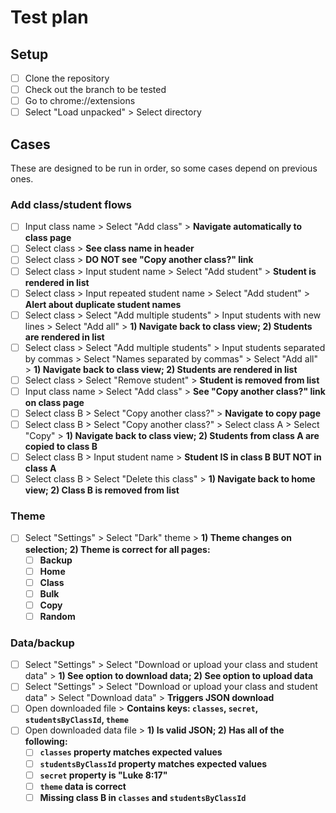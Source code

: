 # Test plan

## Setup

- [ ] Clone the repository
- [ ] Check out the branch to be tested
- [ ] Go to chrome://extensions
- [ ] Select "Load unpacked" > Select directory

## Cases

These are designed to be run in order, so some cases depend on previous ones.

### Add class/student flows

- [ ] Input class name > Select "Add class" > **Navigate automatically to class page**
- [ ] Select class > **See class name in header**
- [ ] Select class > **DO NOT see "Copy another class?" link**
- [ ] Select class > Input student name > Select "Add student" > **Student is rendered in list** 
- [ ] Select class > Input repeated student name > Select "Add student" > **Alert about duplicate student names**
- [ ] Select class > Select "Add multiple students" > Input students with new lines > Select "Add all" > **1) Navigate back to class view; 2) Students are rendered in list**
- [ ] Select class > Select "Add multiple students" > Input students separated by commas > Select "Names separated by commas" > Select "Add all" > **1) Navigate back to class view; 2) Students are rendered in list**
- [ ] Select class > Select "Remove student" > **Student is removed from list**
- [ ] Input class name > Select "Add class" > **See "Copy another class?" link on class page**
- [ ] Select class B > Select "Copy another class?" > **Navigate to copy page**
- [ ] Select class B > Select "Copy another class?" > Select class A > Select "Copy" > **1) Navigate back to class view; 2) Students from class A are copied to class B**
- [ ] Select class B > Input student name > **Student IS in class B BUT NOT in class A**
- [ ] Select class B > Select "Delete this class" > **1) Navigate back to home view; 2) Class B is removed from list**

### Theme

- [ ] Select "Settings" > Select "Dark" theme > **1) Theme changes on selection; 2) Theme is correct for all pages:**
  - [ ] **Backup**
  - [ ] **Home**
  - [ ] **Class**
  - [ ] **Bulk**
  - [ ] **Copy**
  - [ ] **Random**

### Data/backup

- [ ] Select "Settings" > Select "Download or upload your class and student data" > **1) See option to download data; 2) See option to upload data**
- [ ] Select "Settings" > Select "Download or upload your class and student data" > Select "Download data" > **Triggers JSON download**
- [ ] Open downloaded file > **Contains keys: `classes`, `secret`, `studentsByClassId`, `theme`**
- [ ] Open downloaded data file > **1) Is valid JSON; 2) Has all of the following:**
  - [ ] **`classes` property matches expected values**
  - [ ] **`studentsByClassId` property matches expected values**
  - [ ] **`secret` property is "Luke 8:17"**
  - [ ] **`theme` data is correct**
  - [ ] **Missing class B in `classes` and `studentsByClassId`**
